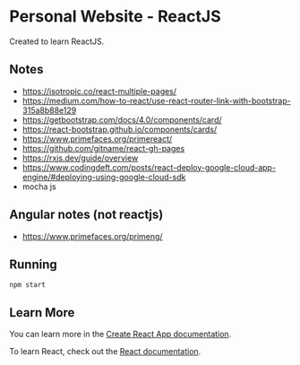 # Personal Website - ReactJS

Created to learn ReactJS.

## Notes

- https://isotropic.co/react-multiple-pages/
- https://medium.com/how-to-react/use-react-router-link-with-bootstrap-315a8b88e129
- https://getbootstrap.com/docs/4.0/components/card/
- https://react-bootstrap.github.io/components/cards/
- https://www.primefaces.org/primereact/
- https://github.com/gitname/react-gh-pages
- https://rxjs.dev/guide/overview
- https://www.codingdeft.com/posts/react-deploy-google-cloud-app-engine/#deploying-using-google-cloud-sdk
- mocha js

## Angular notes (not reactjs)

- https://www.primefaces.org/primeng/

## Running

```
npm start
```

## Learn More

You can learn more in the [Create React App documentation](https://facebook.github.io/create-react-app/docs/getting-started).

To learn React, check out the [React documentation](https://reactjs.org/).
